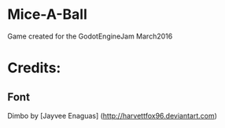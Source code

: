 # Mice-A-Ball
Game created for the GodotEngineJam March2016

# Credits:

## Font
Dimbo by [Jayvee Enaguas]
(http://harvettfox96.deviantart.com)
